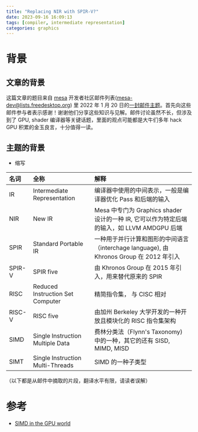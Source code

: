 ```yaml
---
title: "Replacing NIR with SPIR-V?"
date: 2023-09-16 16:09:13
tags: [compiler, intermediate representation]
categories: graphics
---
```


# 背景

## 文章的背景

这篇文章的题目来自 [mesa](https://www.mesa3d.org/) 开发者社区邮件列表(mesa-dev@lists.freedesktop.org) 里 2022 年 1 月 20 日的[一封邮件主题](https://www.mail-archive.com/mesa-dev@lists.freedesktop.org/msg224164.html)。首先向这些邮件参与者表示感谢！谢谢他们分享这些知识与见解。邮件讨论虽然不长，但涉及到了 GPU, shader 编译器等关键话题，里面的观点可能都是大牛们多年 hack GPU 积累的金玉良言，十分值得一读。

## 主题的背景

- 缩写

| 名词   |  全称                            | 解释                                                                                       |
|:-------|:---------------------------------|:-------------------------------------------------------------------------------------------|
| IR     | Intermediate Representation      | 编译器中使用的中间表示，一般是编译器优化 Pass 和后端的输入                                 |
| NIR    | New IR                           | Mesa 中专门为 Graphics shader 设计的一种 IR, 它可以作为特定后端的输入，如 LLVM AMDGPU 后端 |
| SPIR   | Standard Portable IR             | 一种用于并行计算和图形的中间语言（interchage language), 由 Khronos Group 在 2012 年引入    |
| SPIR-V | SPIR five                        | 由 Khronos Group 在 2015 年引入，用来替代原来的 SPIR                                       |
| RISC   | Reduced Instruction Set Computer | 精简指令集， 与 CISC 相对                                                                  |
| RISC-V | RISC five                        | 由加州 Berkeley 大学开发的一种开放且模块化的 RISC 指令集架构                               |
| SIMD   | Single Instruction Multiple Data | 费林分类法（Flynn's Taxonomy) 中的一种，其它的还有 SISD, MIMD, MISD                        |
| SIMT   | Single Instruction Multi-Threads | SIMD 的一种子类型                                                                          |


（以下都是从邮件中摘取的片段，翻译水平有限，请读者误解）

# 参考

- [SIMD in the GPU world](https://www.rastergrid.com/blog/gpu-tech/2022/02/simd-in-the-gpu-world/)

